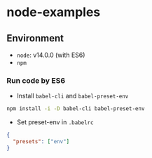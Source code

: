 # node-examples

## Environment
- `node`: v14.0.0 (with ES6)
- `npm`

### Run code by ES6
- Install `babel-cli` and `babel-preset-env`
```bash
npm install -i -D babel-cli babel-preset-env
```

- Set preset-env in `.babelrc`
```json
{
  "presets": ["env"]
}
```
